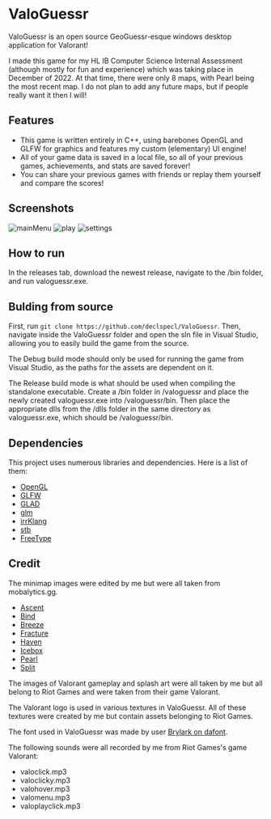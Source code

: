 # ValoGuessr

ValoGuessr is an open source GeoGuessr-esque windows desktop application for Valorant!

I made this game for my HL IB Computer Science Internal Assessment (although mostly for fun and experience) which was taking place in December of 2022.
At that time, there were only 8 maps, with Pearl being the most recent map. I do not plan to add any future maps, but if people really want it then I will!

## Features
* This game is written entirely in C++, using barebones OpenGL and GLFW for graphics and features my custom (elementary) UI engine!
* All of your game data is saved in a local file, so all of your previous games, achievements, and stats are saved forever!
* You can share your previous games with friends or replay them yourself and compare the scores!

## Screenshots
![mainMenu](../screenshots/mainMenu.png)
![play](../screenshots/play.png)
![settings](../screenshots/settings.png)

## How to run
In the releases tab, download the newest release, navigate to the /bin folder, and run valoguessr.exe.

## Bulding from source
First, run ```git clone https://github.com/declspecl/ValoGuessr```.
Then, navigate inside the ValoGuessr folder and open the sln file in Visual Studio, allowing you to easily build the game from the source.

The Debug build mode should only be used for running the game from Visual Studio, as the paths for the assets are dependent on it.

The Release build mode is what should be used when compiling the standalone executable.
Create a /bin folder in /valoguessr and place the newly created valoguessr.exe into /valoguessr/bin.
Then place the appropriate dlls from the /dlls folder in the same directory as valoguessr.exe, which should be /valoguessr/bin.

## Dependencies
This project uses numerous libraries and dependencies. Here is a list of them:
* [OpenGL](https://www.opengl.org/)
* [GLFW](https://www.glfw.org/)
* [GLAD](https://glad.dav1d.de/)
* [glm](https://github.com/g-truc/glm)
* [irrKlang](https://www.ambiera.com/irrklang/)
* [stb](https://github.com/nothings/stb)
* [FreeType](https://freetype.org/)

## Credit
The minimap images were edited by me but were all taken from mobalytics.gg.
* [Ascent](https://cdn.mobalytics.gg/assets/valorant/images/maps/levels/ascent_map.svg)
* [Bind](https://cdn.mobalytics.gg/assets/valorant/images/maps/levels/bind_map.svg)
* [Breeze](https://cdn.mobalytics.gg/assets/valorant/images/maps/levels/breeze_map.svg)
* [Fracture](https://cdn.mobalytics.gg/assets/valorant/images/maps/levels/fracture_map.svg)
* [Haven](https://cdn.mobalytics.gg/assets/valorant/images/maps/levels/haven_map.svg)
* [Icebox](https://cdn.mobalytics.gg/assets/valorant/images/maps/levels/icebox_map.svg)
* [Pearl](https://cdn.mobalytics.gg/assets/valorant/images/maps/levels/pearl_map.svg)
* [Split](https://cdn.mobalytics.gg/assets/valorant/images/maps/levels/split_map.svg)

The images of Valorant gameplay and splash art were all taken by me but all belong to Riot Games and were taken from their game Valorant.

The Valorant logo is used in various textures in ValoGuessr. All of these textures were created by me but contain assets belonging to Riot Games.

The font used in ValoGuessr was made by user [Brylark on dafont](https://www.dafont.com/valorant.font).

The following sounds were all recorded by me from Riot Games's game Valorant:
* valoclick.mp3
* valoclicky.mp3
* valohover.mp3
* valomenu.mp3
* valoplayclick.mp3
